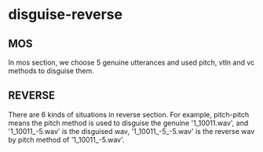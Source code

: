 # disguise-reverse

## MOS

In mos section, we choose 5 genuine utterances and used pitch, vtln and vc methods to disguise them.

## REVERSE

There are 6 kinds of situations in reverse section. For example, pitch-pitch means the pitch method is used to disguise the genuine '1_10011.wav', and '1_10011_-5.wav' is the disguised wav, '1_10011_-5_-5.wav' is the reverse wav by pitch method of '1_10011_-5.wav'.
